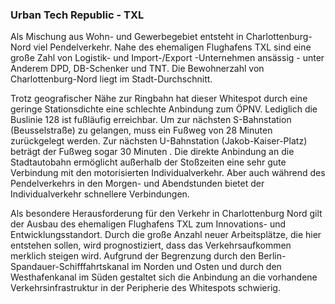 ### Urban Tech Republic - TXL
Als Mischung aus Wohn- und Gewerbegebiet entsteht in <span class="marker-label" id="marker-label-whitespot-charlottenburg-nord">
Charlottenburg-Nord</span> viel Pendelverkehr. Nahe des ehemaligen Flughafens TXL sind eine große Zahl von Logistik- und Import-/Export
-Unternehmen ansässig - unter Anderem DPD, DB-Schenker und TNT. Die Bewohnerzahl von Charlottenburg-Nord liegt im Stadt-Durchschnitt.

Trotz geografischer Nähe zur Ringbahn hat dieser Whitespot durch eine geringe Stationsdichte eine schlechte Anbindung zum ÖPNV. Lediglich
 die Buslinie 128 ist fußläufig erreichbar. Um zur nächsten S-Bahnstation 
 (<span class="marker-label" id="marker-label-whitespot-beusselstrasse">Beusselstraße</span>) zu gelangen, muss ein Fußweg von 28 Minuten
  zurückgelegt werden. Zur nächsten U-Bahnstation 
  (<span class="marker-label" id="marker-label-whitespot-jakob-kaiser-platz">Jakob-Kaiser-Platz</span>) beträgt der Fußweg sogar 30 Minuten
  . Die direkte Anbindung an die Stadtautobahn ermöglicht außerhalb der Stoßzeiten eine sehr gute Verbindung mit den motorisierten
   Individualverkehr. Aber auch während des Pendelverkehrs in den Morgen- und Abendstunden bietet der Individualverkehr schnellere
    Verbindungen.

Als besondere Herausforderung für den Verkehr in Charlottenburg Nord gilt der Ausbau des ehemaligen Flughafens TXL zum Innovations- und
 Entwicklungsstandort. Durch die große Anzahl neuer Arbeitsplätze, die hier entstehen sollen, wird prognostiziert, dass das
  Verkehrsaufkommen merklich steigen wird. Aufgrund der Begrenzung durch den Berlin-Spandauer-Schifffahrtskanal im Norden und Osten und
   durch den Westhafenkanal im Süden gestaltet sich die Anbindung an die vorhandene Verkehrsinfrastruktur in der Peripherie des
    Whitespots schwierig.
